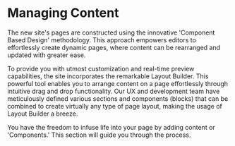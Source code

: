 # Managing Content

The new site's pages are constructed using the innovative 'Component Based Design' methodology. This approach empowers editors to effortlessly create dynamic pages, where content can be rearranged and updated with greater ease.

To provide you with utmost customization and real-time preview capabilities, the site incorporates the remarkable Layout Builder. This powerful tool enables you to arrange content on a page effortlessly through intuitive drag and drop functionality. Our UX and development team have meticulously defined various sections and components (blocks) that can be combined to create virtually any type of page layout, making the usage of Layout Builder a breeze.

You have the freedom to infuse life into your page by adding content or 'Components.' This section will guide you through the process.
